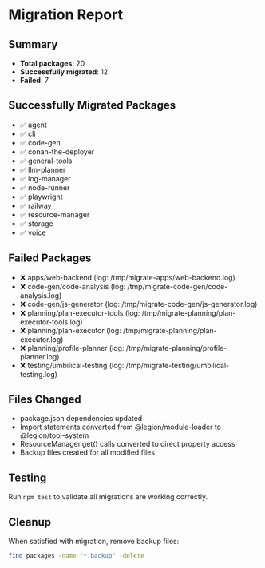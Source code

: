 # Migration Report

## Summary
- **Total packages**: 20
- **Successfully migrated**: 12
- **Failed**: 7

## Successfully Migrated Packages
- ✅ agent
- ✅ cli
- ✅ code-gen
- ✅ conan-the-deployer
- ✅ general-tools
- ✅ llm-planner
- ✅ log-manager
- ✅ node-runner
- ✅ playwright
- ✅ railway
- ✅ resource-manager
- ✅ storage
- ✅ voice

## Failed Packages
- ❌ apps/web-backend (log: /tmp/migrate-apps/web-backend.log)
- ❌ code-gen/code-analysis (log: /tmp/migrate-code-gen/code-analysis.log)
- ❌ code-gen/js-generator (log: /tmp/migrate-code-gen/js-generator.log)
- ❌ planning/plan-executor-tools (log: /tmp/migrate-planning/plan-executor-tools.log)
- ❌ planning/plan-executor (log: /tmp/migrate-planning/plan-executor.log)
- ❌ planning/profile-planner (log: /tmp/migrate-planning/profile-planner.log)
- ❌ testing/umbilical-testing (log: /tmp/migrate-testing/umbilical-testing.log)

## Files Changed
- package.json dependencies updated
- Import statements converted from @legion/module-loader to @legion/tool-system
- ResourceManager.get() calls converted to direct property access
- Backup files created for all modified files

## Testing
Run `npm test` to validate all migrations are working correctly.

## Cleanup
When satisfied with migration, remove backup files:
```bash
find packages -name "*.backup" -delete
```
